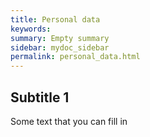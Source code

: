 ```yaml
---
title: Personal data
keywords:
summary: Empty summary
sidebar: mydoc_sidebar
permalink: personal_data.html
---
```


## Subtitle 1

Some text that you can fill in